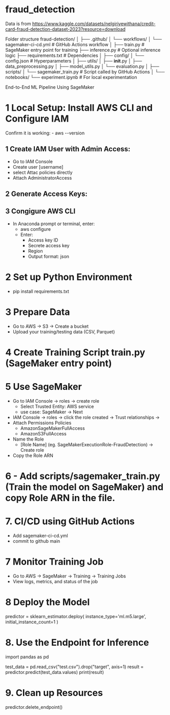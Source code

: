 # fraud_detection

Data is from https://www.kaggle.com/datasets/nelgiriyewithana/credit-card-fraud-detection-dataset-2023?resource=download


Folder structure
fraud-detection/
│
├── .github/
│   └── workflows/
│       └── sagemaker-ci-cd.yml   # GitHub Actions workflow
│
├── train.py                      # SageMaker entry point for training
├── inference.py                  # Optional inference logic
├── requirements.txt              # Dependencies
│
├── config/
│   └── config.json               # Hyperparameters
│
├── utils/
│   ├── __init__.py
│   ├── data_preprocessing.py
│   ├── model_utils.py
│   └── evaluation.py
│
├── scripts/
│   └── sagemaker_train.py        # Script called by GitHub Actions
│
└── notebooks/
    └── experiment.ipynb          # For local experimentation



End-to-End ML Pipeline Using SageMaker

# 1 Local Setup: Install AWS CLI and Configure IAM
Confirm it is working:
    - aws --version

## 1 Create IAM User with Admin Access:
- Go to IAM Console
- Create user [username]
- select Attac policies directly
- Attach AdministratorAccess

## 2 Generate Access Keys:

## 3 Congigure AWS CLI
- In Anaconda prompt or terminal, enter:
    - aws configure
    - Enter:
        - Access key ID
        - Secrete access key
        - Region
        - Output format: json

# 2 Set up Python Environment
- pip install requirements.txt

# 3 Prepare Data
- Go to AWS -> S3 -> Create a bucket
- Upload your training/testing data (CSV, Parquet)

# 4 Create Training Script train.py (SageMaker entry point)

# 5 Use SageMaker
- Go to IAM Console -> roles -> create role
    - Select Trusted Entity: AWS service
    - use case: SageMaker -> Next
- IAM Console -> roles -> click the role created -> Trust relationships -> 
- Attach Permissions Policies
    - AmazonSageMakerFullAccess
    - AmazonS3FullAccess
- Name the Role
    - [Role Name] (eg. SageMakerExecutionRole-FraudDetection) -> Create role
- Copy the Role ARN

# 6 - Add scripts/sagemaker_train.py (Train the model on SageMaker) and copy Role ARN in the file.

# 7. CI/CD using GitHub Actions

- Add sagemaker-ci-cd.yml
- commit to github main

# 7 Monitor Training Job
- Go to AWS -> SageMaker -> Training -> Training Jobs
- View logs, metrics, and status of the job

# 8 Deploy the Model
predictor = sklearn_estimator.deploy(
    instance_type='ml.m5.large',
    initial_instance_count=1
)

# 8. Use the Endpoint for Inference
import pandas as pd

test_data = pd.read_csv("test.csv").drop("target", axis=1)
result = predictor.predict(test_data.values)
print(result)

# 9. Clean up Resources
predictor.delete_endpoint()
